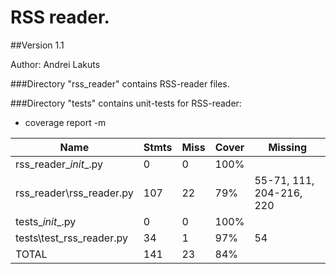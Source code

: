 # RSS reader.
##Version 1.1

Author: Andrei Lakuts 

###Directory "rss_reader" contains RSS-reader files.


###Directory "tests" contains unit-tests for RSS-reader:

- coverage report -m

Name | Stmts | Miss | Cover | Missing
--- | --- | --- | --- | ---
rss_reader\__init__.py|         0|      0|   100%
rss_reader\rss_reader.py | 107 | 22 | 79% | 55-71, 111, 204-216, 220
tests\__init__.py | 0 | 0 | 100%
tests\test_rss_reader.py | 34 |1 | 97% | 54
TOTAL | 141 | 23 | 84% |
